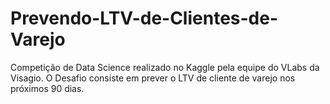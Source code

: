 # Prevendo-LTV-de-Clientes-de-Varejo
Competição de Data Science realizado no Kaggle pela equipe do VLabs da Visagio. O Desafio consiste em prever o LTV de cliente de varejo nos próximos 90 dias.
